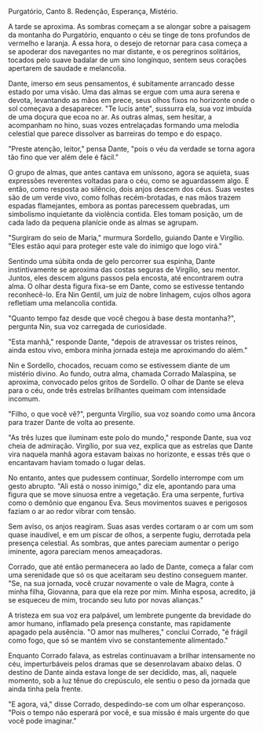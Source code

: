 Purgatório, Canto 8.
Redenção, Esperança, Mistério.

A tarde se aproxima. As sombras começam a se alongar sobre a paisagem da montanha do Purgatório, enquanto o céu se tinge de tons profundos de vermelho e laranja. A essa hora, o desejo de retornar para casa começa a se apoderar dos navegantes no mar distante, e os peregrinos solitários, tocados pelo suave badalar de um sino longínquo, sentem seus corações apertarem de saudade e melancolia.

Dante, imerso em seus pensamentos, é subitamente arrancado desse estado por uma visão. Uma das almas se ergue com uma aura serena e devota, levantando as mãos em prece, seus olhos fixos no horizonte onde o sol começava a desaparecer. "Te lucis ante", sussurra ela, sua voz imbuída de uma doçura que ecoa no ar. As outras almas, sem hesitar, a acompanham no hino, suas vozes entrelaçadas formando uma melodia celestial que parece dissolver as barreiras do tempo e do espaço.

"Preste atenção, leitor," pensa Dante, "pois o véu da verdade se torna agora tão fino que ver além dele é fácil."

O grupo de almas, que antes cantava em uníssono, agora se aquieta, suas expressões reverentes voltadas para o céu, como se aguardassem algo. E então, como resposta ao silêncio, dois anjos descem dos céus. Suas vestes são de um verde vivo, como folhas recém-brotadas, e nas mãos trazem espadas flamejantes, embora as pontas parecessem quebradas, um simbolismo inquietante da violência contida. Eles tomam posição, um de cada lado da pequena planície onde as almas se agrupam.

"Surgiram do seio de Maria," murmura Sordello, guiando Dante e Virgílio. "Eles estão aqui para proteger este vale do inimigo que logo virá."

Sentindo uma súbita onda de gelo percorrer sua espinha, Dante instintivamente se aproxima das costas seguras de Virgílio, seu mentor. Juntos, eles descem alguns passos pela encosta, até encontrarem outra alma. O olhar desta figura fixa-se em Dante, como se estivesse tentando reconhecê-lo. Era Nin Gentil, um juiz de nobre linhagem, cujos olhos agora refletiam uma melancolia contida.

"Quanto tempo faz desde que você chegou à base desta montanha?", pergunta Nin, sua voz carregada de curiosidade.

"Esta manhã," responde Dante, "depois de atravessar os tristes reinos, ainda estou vivo, embora minha jornada esteja me aproximando do além."

Nin e Sordello, chocados, recuam como se estivessem diante de um mistério divino. Ao fundo, outra alma, chamada Corrado Malaspina, se aproxima, convocado pelos gritos de Sordello. O olhar de Dante se eleva para o céu, onde três estrelas brilhantes queimam com intensidade incomum.

"Filho, o que você vê?", pergunta Virgílio, sua voz soando como uma âncora para trazer Dante de volta ao presente.

"As três luzes que iluminam este polo do mundo," responde Dante, sua voz cheia de admiração. Virgílio, por sua vez, explica que as estrelas que Dante vira naquela manhã agora estavam baixas no horizonte, e essas três que o encantavam haviam tomado o lugar delas.

No entanto, antes que pudessem continuar, Sordello interrompe com um gesto abrupto. "Ali está o nosso inimigo," diz ele, apontando para uma figura que se move sinuosa entre a vegetação. Era uma serpente, furtiva como o demônio que enganou Eva. Seus movimentos suaves e perigosos faziam o ar ao redor vibrar com tensão.

Sem aviso, os anjos reagiram. Suas asas verdes cortaram o ar com um som quase inaudível, e em um piscar de olhos, a serpente fugiu, derrotada pela presença celestial. As sombras, que antes pareciam aumentar o perigo iminente, agora pareciam menos ameaçadoras.

Corrado, que até então permanecera ao lado de Dante, começa a falar com uma serenidade que só os que aceitaram seu destino conseguem manter. "Se, na sua jornada, você cruzar novamente o vale de Magra, conte à minha filha, Giovanna, para que ela reze por mim. Minha esposa, acredito, já se esqueceu de mim, trocando seu luto por novas alianças."

A tristeza em sua voz era palpável, um lembrete pungente da brevidade do amor humano, inflamado pela presença constante, mas rapidamente apagado pela ausência. "O amor nas mulheres," conclui Corrado, "é frágil como fogo, que só se mantém vivo se constantemente alimentado."

Enquanto Corrado falava, as estrelas continuavam a brilhar intensamente no céu, imperturbáveis pelos dramas que se desenrolavam abaixo delas. O destino de Dante ainda estava longe de ser decidido, mas, ali, naquele momento, sob a luz tênue do crepúsculo, ele sentiu o peso da jornada que ainda tinha pela frente.

"E agora, vá," disse Corrado, despedindo-se com um olhar esperançoso. "Pois o tempo não esperará por você, e sua missão é mais urgente do que você pode imaginar."